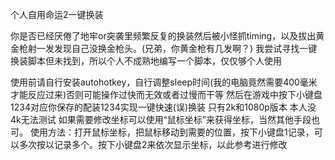 个人自用命运2一键换装

你是否已经厌倦了地牢or突袭里频繁反复的换装然后被小怪抓timing，以及拔出黄金枪射一发发现自己没换金枪头。(兄弟，你黄金枪有几发啊？)
我尝试寻找一键换装脚本但未找到，所以个人不成熟地编写一个脚本，仅仅够个人使用

使用前请自行安装autohotkey，自行调整sleep时间(我的电脑竟然需要400毫米才能反应过来)否则可能操作过快而无效或者过慢而干等
然后在游戏中按下小键盘1234对应你保存的配装1234实现一键快速(误)换装
只有2k和1080p版本 本人没4k无法测试
如果需要修改坐标可以使用“鼠标坐标”来获得坐标，当然其他手段也可。
使用方法：打开鼠标坐标，把鼠标移动到需要的位置，按下小键盘1记录，可以多次按以记录多个。按下小键盘2来依次显示坐标，以此参考进行修改
